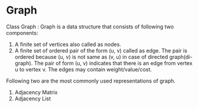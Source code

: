 # Graph

Class Graph :
Graph is a data structure that consists of following two components:
1. A finite set of vertices also called as nodes.
2. A finite set of ordered pair of the form (u, v) called as edge. The pair is ordered because (u, v) is not same as (v, u) in case of directed graph(di-graph). 
The pair of form (u, v) indicates that there is an edge from vertex u to vertex v. The edges may contain weight/value/cost.

Following two are the most commonly used representations of graph.
1. Adjacency Matrix
2. Adjacency List
